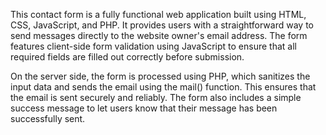 This contact form is a fully functional web application built using HTML, CSS, JavaScript, and PHP. It provides users with a straightforward way to send messages directly to the website owner's email address. The form features client-side form validation using JavaScript to ensure that all required fields are filled out correctly before submission.

On the server side, the form is processed using PHP, which sanitizes the input data and sends the email using the mail() function. This ensures that the email is sent securely and reliably. The form also includes a simple success message to let users know that their message has been successfully sent.

